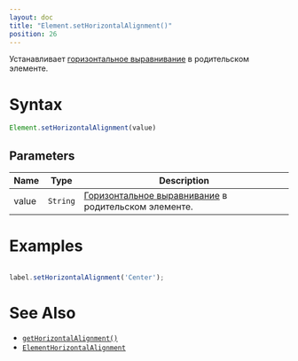 ```yaml
---
layout: doc
title: "Element.setHorizontalAlignment()"
position: 26
---
```


Устанавливает [горизонтальное выравнивание](../ElementHorizontalAlignment/) в родительском элементе.

# Syntax

```js
Element.setHorizontalAlignment(value)
```


## Parameters

|Name|Type|Description|
|----|----|-----------|
|value|`String`|[Горизонтальное выравнивание](../ElementHorizontalAlignment/) в родительском элементе.|

# Examples

```js

label.setHorizontalAlignment('Center');

```

# See Also

* [`getHorizontalAlignment()`](../Element.getHorizontalAlignment/)
* [`ElementHorizontalAlignment`](../ElementHorizontalAlignment/)

